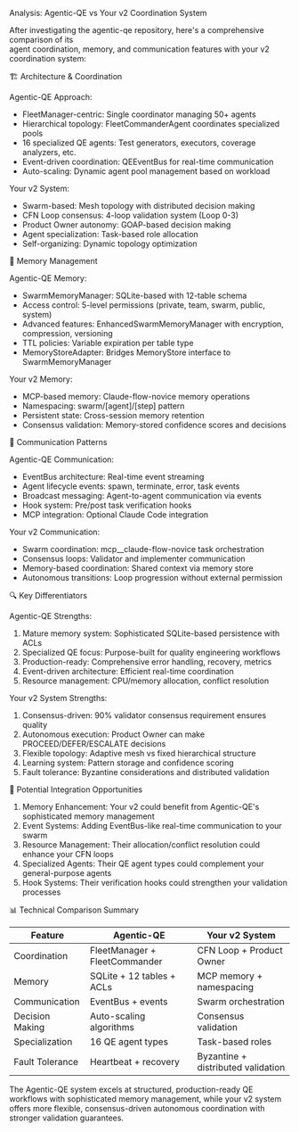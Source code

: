 Analysis: Agentic-QE vs Your v2 Coordination System

  After investigating the agentic-qe repository, here's a comprehensive comparison of its       
  agent coordination, memory, and communication features with your v2 coordination system:      

  🏗️ Architecture & Coordination

  Agentic-QE Approach:

  - FleetManager-centric: Single coordinator managing 50+ agents
  - Hierarchical topology: FleetCommanderAgent coordinates specialized pools
  - 16 specialized QE agents: Test generators, executors, coverage analyzers, etc.
  - Event-driven coordination: QEEventBus for real-time communication
  - Auto-scaling: Dynamic agent pool management based on workload

  Your v2 System:

  - Swarm-based: Mesh topology with distributed decision making
  - CFN Loop consensus: 4-loop validation system (Loop 0-3)
  - Product Owner autonomy: GOAP-based decision making
  - Agent specialization: Task-based role allocation
  - Self-organizing: Dynamic topology optimization

  🧠 Memory Management

  Agentic-QE Memory:

  - SwarmMemoryManager: SQLite-based with 12-table schema
  - Access control: 5-level permissions (private, team, swarm, public, system)
  - Advanced features: EnhancedSwarmMemoryManager with encryption, compression, versioning      
  - TTL policies: Variable expiration per table type
  - MemoryStoreAdapter: Bridges MemoryStore interface to SwarmMemoryManager

  Your v2 Memory:

  - MCP-based memory: Claude-flow-novice memory operations
  - Namespacing: swarm/[agent]/[step] pattern
  - Persistent state: Cross-session memory retention
  - Consensus validation: Memory-stored confidence scores and decisions

  📡 Communication Patterns

  Agentic-QE Communication:

  - EventBus architecture: Real-time event streaming
  - Agent lifecycle events: spawn, terminate, error, task events
  - Broadcast messaging: Agent-to-agent communication via events
  - Hook system: Pre/post task verification hooks
  - MCP integration: Optional Claude Code integration

  Your v2 Communication:

  - Swarm coordination: mcp__claude-flow-novice task orchestration
  - Consensus loops: Validator and implementer communication
  - Memory-based coordination: Shared context via memory store
  - Autonomous transitions: Loop progression without external permission

  🔍 Key Differentiators

  Agentic-QE Strengths:

  1. Mature memory system: Sophisticated SQLite-based persistence with ACLs
  2. Specialized QE focus: Purpose-built for quality engineering workflows
  3. Production-ready: Comprehensive error handling, recovery, metrics
  4. Event-driven architecture: Efficient real-time coordination
  5. Resource management: CPU/memory allocation, conflict resolution

  Your v2 System Strengths:

  1. Consensus-driven: 90% validator consensus requirement ensures quality
  2. Autonomous execution: Product Owner can make PROCEED/DEFER/ESCALATE decisions
  3. Flexible topology: Adaptive mesh vs fixed hierarchical structure
  4. Learning system: Pattern storage and confidence scoring
  5. Fault tolerance: Byzantine considerations and distributed validation

  🚀 Potential Integration Opportunities

  1. Memory Enhancement: Your v2 could benefit from Agentic-QE's sophisticated memory
  management
  2. Event Systems: Adding EventBus-like real-time communication to your swarm
  3. Resource Management: Their allocation/conflict resolution could enhance your CFN loops     
  4. Specialized Agents: Their QE agent types could complement your general-purpose agents      
  5. Hook Systems: Their verification hooks could strengthen your validation processes

  📊 Technical Comparison Summary

  | Feature         | Agentic-QE                    | Your v2 System                     |      
  |-----------------|-------------------------------|------------------------------------|      
  | Coordination    | FleetManager + FleetCommander | CFN Loop + Product Owner           |      
  | Memory          | SQLite + 12 tables + ACLs     | MCP memory + namespacing           |      
  | Communication   | EventBus + events             | Swarm orchestration                |      
  | Decision Making | Auto-scaling algorithms       | Consensus validation               |      
  | Specialization  | 16 QE agent types             | Task-based roles                   |      
  | Fault Tolerance | Heartbeat + recovery          | Byzantine + distributed validation |      

  The Agentic-QE system excels at structured, production-ready QE workflows with
  sophisticated memory management, while your v2 system offers more flexible,
  consensus-driven autonomous coordination with stronger validation guarantees.
